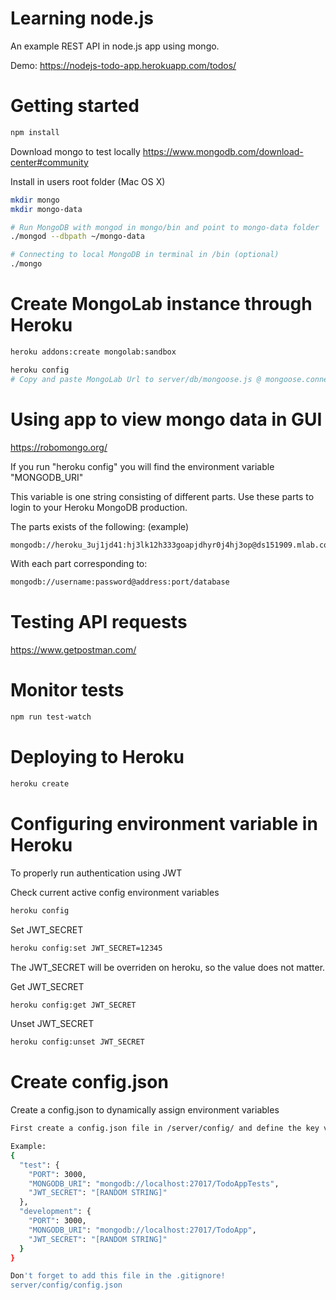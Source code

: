 # Learning node.js
An example REST API in node.js app using mongo.

Demo:
https://nodejs-todo-app.herokuapp.com/todos/

# Getting started
``` bash
npm install
```

Download mongo to test locally
https://www.mongodb.com/download-center#community

Install in users root folder (Mac OS X)
``` bash
mkdir mongo
mkdir mongo-data
```

``` bash
# Run MongoDB with mongod in mongo/bin and point to mongo-data folder
./mongod --dbpath ~/mongo-data

# Connecting to local MongoDB in terminal in /bin (optional)
./mongo
```

# Create MongoLab instance through Heroku
``` bash
heroku addons:create mongolab:sandbox

heroku config
# Copy and paste MongoLab Url to server/db/mongoose.js @ mongoose.connect()
```

# Using app to view mongo data in GUI
https://robomongo.org/

If you run "heroku config" you will find the environment variable "MONGODB_URI"

This variable is one string consisting of different parts. Use these parts to login to your Heroku MongoDB production.

The parts exists of the following: (example)
``` bash
mongodb://heroku_3uj1jd41:hj3lk12h333goapjdhyr0j4hj3op@ds151909.mlab.com:51909/heroku_3uj1jd41
```
With each part corresponding to:
``` bash
mongodb://username:password@address:port/database
````

# Testing API requests
https://www.getpostman.com/

# Monitor tests
``` bash
npm run test-watch
```

# Deploying to Heroku
``` bash
heroku create
```

# Configuring environment variable in Heroku
To properly run authentication using JWT

Check current active config environment variables
``` bash
heroku config
```

Set JWT_SECRET
``` bash
heroku config:set JWT_SECRET=12345
```
The JWT_SECRET will be overriden on heroku, so the value does not matter.

Get JWT_SECRET
``` bash
heroku config:get JWT_SECRET
```

Unset JWT_SECRET
``` bash
heroku config:unset JWT_SECRET
```

# Create config.json
Create a config.json to dynamically assign environment variables
``` bash
First create a config.json file in /server/config/ and define the key value pairs below.

Example:
{
  "test": {
    "PORT": 3000,
    "MONGODB_URI": "mongodb://localhost:27017/TodoAppTests",
    "JWT_SECRET": "[RANDOM STRING]"
  },
  "development": {
    "PORT": 3000,
    "MONGODB_URI": "mongodb://localhost:27017/TodoApp",
    "JWT_SECRET": "[RANDOM STRING]"
  }
}

Don't forget to add this file in the .gitignore!
server/config/config.json
```


